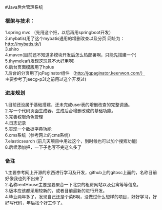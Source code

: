 #Java后台管理系统
### 框架与技术：
1.spring mvc （先用这个把，以后再用springboot开发）<br/>
2.mybatis(用了这个mybatis通用的增删改查以及分页 网址为：http://mybatis.tk/) <br/>
3.shiro <br/>
4.maven(目前还不知道多模块开发后怎么热部署啊，只能先搭建一个) <br/>
5.thymeleaf(发现这玩意不大好用啊) <br/>
6.后台页面模版用了hplus <br/>
7.后台的分页用了jqPaginator组件 （http://jqpaginator.keenwon.com/）<br/>
主要参考了jeecg-p3(之前用过这个开发过) <br/>
### 进度规划
1.目前还没属于基础搭建，还未完成user表的增删改查的完整调通。<br/> 
2.写一个代码页面生成器，生成后台增删改成的基础功能。<br/>
3.完善权限角色管理<br/>
4.日志记录<br/>
5.实现一个数据字典功能<br/>
6.cms系统（参考网上的cms系统）<br/>
7.elasticsearch (前几天项目中用过这个，到时候也可以加个搜索功能) <br/>
8.后续添加把，一下子也写不完这么多了<br/>

### 备注
1.主要参考网上开源的东西进行学习及开发，github上的gitosc上面的，名称目前好像我也列不出来了<br/>
2.名称rentHouse主要是要聚合一下北京的租房网站以及公寓等等信息。<br/>
3.版本应该都采用较新的，或者目前最新的进行开发。<br/>
4.毕业两年多了，发现自己还是个菜B啊，没做过什么想样的项目，好好学习，好好写代码，年后找个好工作了。<br/>

